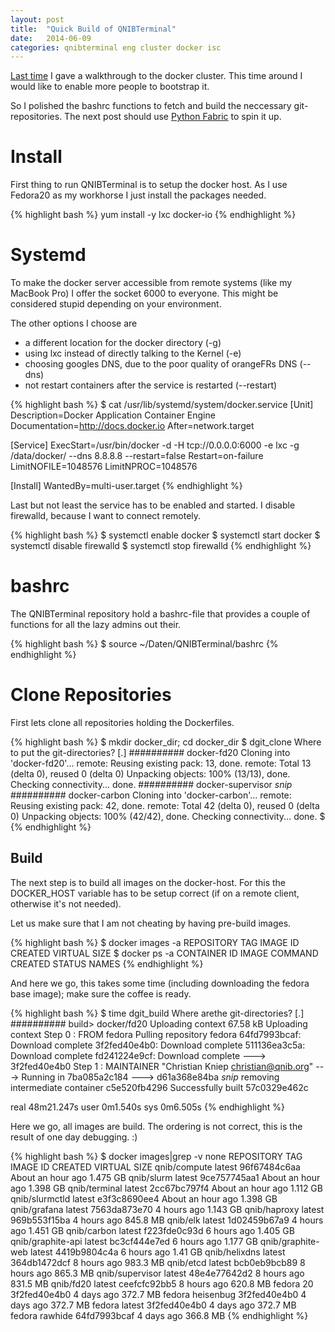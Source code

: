 ```yaml
---
layout: post
title:  "Quick Build of QNIBTerminal"
date:   2014-06-09
categories: qnibterminal eng cluster docker isc
---
```


[Last time][last_post] I gave a walkthrough to the docker cluster.
This time around I would like to enable more people to bootstrap it.

So I polished the bashrc functions to fetch and build the neccessary git-repositories.
The next post should use [Python Fabric][py_fab] to spin it up.


Install
=================

First thing to run QNIBTerminal is to setup the docker host. As I use Fedora20 as my
workhorse I just install the packages needed.

{% highlight bash %}
yum install -y lxc docker-io
{% endhighlight %}


Systemd
================

To make the docker server accessible from remote systems (like my MacBook Pro) I offer
the socket 6000 to everyone. This might be considered stupid depending on your environment.

The other options I choose are

- a different location for the docker directory (-g)
- using lxc instead of directly talking to the Kernel (-e)
- choosing googles DNS, due to the poor quality of orangeFRs DNS (--dns)
- not restart containers after the service is restarted (--restart)

{% highlight bash %}
$ cat /usr/lib/systemd/system/docker.service
[Unit]
Description=Docker Application Container Engine
Documentation=http://docs.docker.io
After=network.target

[Service]
ExecStart=/usr/bin/docker -d -H tcp://0.0.0.0:6000 -e lxc -g /data/docker/ --dns 8.8.8.8 --restart=false
Restart=on-failure
LimitNOFILE=1048576
LimitNPROC=1048576

[Install]
WantedBy=multi-user.target
{% endhighlight %}

Last but not least the service has to be enabled and started. I disable firewalld, because I want to
connect remotely.

{% highlight bash %}
$ systemctl enable docker
$ systemctl start docker
$ systemctl disable firewalld
$ systemctl stop firewalld
{% endhighlight %}


bashrc
=============

The QNIBTerminal repository hold a bashrc-file that provides a couple of functions for
all the lazy admins out their.

{% highlight bash %}
$ source ~/Daten/QNIBTerminal/bashrc
{% endhighlight %}


Clone Repositories
===================

First lets clone all repositories holding the Dockerfiles.

{% highlight bash %}
$ mkdir docker_dir; cd docker_dir
$ dgit_clone
Where to put the git-directories? [.]
########## docker-fd20
Cloning into 'docker-fd20'...
remote: Reusing existing pack: 13, done.
remote: Total 13 (delta 0), reused 0 (delta 0)
Unpacking objects: 100% (13/13), done.
Checking connectivity... done.
########## docker-supervisor
*snip*
########## docker-carbon
Cloning into 'docker-carbon'...
remote: Reusing existing pack: 42, done.
remote: Total 42 (delta 0), reused 0 (delta 0)
Unpacking objects: 100% (42/42), done.
Checking connectivity... done.
$
{% endhighlight %}


Build
------------

The next step is to build all images on the docker-host. For this the DOCKER_HOST variable
has to be setup correct (if on a remote client, otherwise it's not needed).

Let us make sure that I am not cheating by having pre-build images.

{% highlight bash %}
$ docker images -a
REPOSITORY          TAG                 IMAGE ID            CREATED             VIRTUAL SIZE
$ docker ps -a
CONTAINER ID        IMAGE               COMMAND             CREATED             STATUS              NAMES
{% endhighlight %}

And here we go, this takes some time (including downloading the fedora base image);
make sure the coffee is ready.

{% highlight bash %}
$ time dgit_build
Where arethe git-directories? [.]
########## build> docker/fd20
Uploading context 67.58 kB
Uploading context
Step 0 : FROM fedora
Pulling repository fedora
64fd7993bcaf: Download complete
3f2fed40e4b0: Download complete
511136ea3c5a: Download complete
fd241224e9cf: Download complete
 ---> 3f2fed40e4b0
Step 1 : MAINTAINER "Christian Kniep <christian@qnib.org>"
 ---> Running in 7ba085a2c184
 ---> d61a368e84ba
 *snip*
removing intermediate container c5e520fb4296
Successfully built 57c0329e462c

real	48m21.247s
user	0m1.540s
sys	0m6.505s
{% endhighlight %}

Here we go, all images are build. The ordering is not correct, this is the result of
one day debugging. :)

{% highlight bash %}
$ docker images|grep -v none
REPOSITORY          TAG                 IMAGE ID            CREATED              VIRTUAL SIZE
qnib/compute        latest              96f67484c6aa        About an hour ago    1.475 GB
qnib/slurm          latest              9ce757745aa1        About an hour ago    1.398 GB
qnib/terminal       latest              2cc67bc797f4        About an hour ago    1.112 GB
qnib/slurmctld      latest              e3f3c8690ee4        About an hour ago    1.398 GB
qnib/grafana        latest              7563da873e70        4 hours ago          1.143 GB
qnib/haproxy        latest              969b553f15ba        4 hours ago          845.8 MB
qnib/elk            latest              1d02459b67a9        4 hours ago          1.451 GB
qnib/carbon         latest              f223fde0c93d        6 hours ago          1.405 GB
qnib/graphite-api   latest              bc3cf444e7ed        6 hours ago          1.177 GB
qnib/graphite-web   latest              4419b9804c4a        6 hours ago          1.41 GB
qnib/helixdns       latest              364db1472dcf        8 hours ago          983.3 MB
qnib/etcd           latest              bcb0eb9bcb89        8 hours ago          865.3 MB
qnib/supervisor     latest              48e4e77642d2        8 hours ago          831.5 MB
qnib/fd20           latest              ceefcfc92bb5        8 hours ago          620.8 MB
fedora              20                  3f2fed40e4b0        4 days ago           372.7 MB
fedora              heisenbug           3f2fed40e4b0        4 days ago           372.7 MB
fedora              latest              3f2fed40e4b0        4 days ago           372.7 MB
fedora              rawhide             64fd7993bcaf        4 days ago           366.8 MB
{% endhighlight %}

[last_post]: http://blog.qnib.org/qnibterminal/eng/cluster/docker/osdc/isc/2014/05/02/setup-qnibterminal.html
[py_fab]: http://www.fabfile.org/
